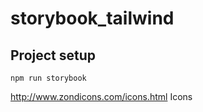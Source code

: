 # storybook_tailwind

## Project setup
```
npm run storybook
```


http://www.zondicons.com/icons.html Icons